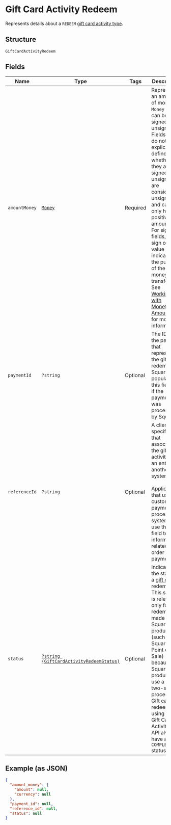 
# Gift Card Activity Redeem

Represents details about a `REDEEM` [gift card activity type](../../doc/models/gift-card-activity-type.md).

## Structure

`GiftCardActivityRedeem`

## Fields

| Name | Type | Tags | Description | Getter | Setter |
|  --- | --- | --- | --- | --- | --- |
| `amountMoney` | [`Money`](../../doc/models/money.md) | Required | Represents an amount of money. `Money` fields can be signed or unsigned.<br>Fields that do not explicitly define whether they are signed or unsigned are<br>considered unsigned and can only hold positive amounts. For signed fields, the<br>sign of the value indicates the purpose of the money transfer. See<br>[Working with Monetary Amounts](https://developer.squareup.com/docs/build-basics/working-with-monetary-amounts)<br>for more information. | getAmountMoney(): Money | setAmountMoney(Money amountMoney): void |
| `paymentId` | `?string` | Optional | The ID of the payment that represents the gift card redemption. Square populates this field<br>if the payment was processed by Square. | getPaymentId(): ?string | setPaymentId(?string paymentId): void |
| `referenceId` | `?string` | Optional | A client-specified ID that associates the gift card activity with an entity in another system.<br><br>Applications that use a custom payment processing system can use this field to track information<br>related to an order or payment. | getReferenceId(): ?string | setReferenceId(?string referenceId): void |
| `status` | [`?string (GiftCardActivityRedeemStatus)`](../../doc/models/gift-card-activity-redeem-status.md) | Optional | Indicates the status of a [gift card](../../doc/models/gift-card.md) redemption. This status is relevant only for<br>redemptions made from Square products (such as Square Point of Sale) because Square products use a<br>two-state process. Gift cards redeemed using the Gift Card Activities API always have a `COMPLETED` status. | getStatus(): ?string | setStatus(?string status): void |

## Example (as JSON)

```json
{
  "amount_money": {
    "amount": null,
    "currency": null
  },
  "payment_id": null,
  "reference_id": null,
  "status": null
}
```

